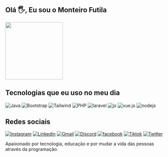 ## Olá 🖐️, Eu sou o Monteiro Futila 

<div style="display: inline_block">
  <img height="180px" src="https://github-readme-stats.vercel.app/api?username=monteirofutila&show_icons=true&theme=dracula&count_private=true" />
</div>

## Tecnologias que eu uso no meu dia

<div style="display: inline_block">
  <img align="center" alt="Java" src="https://img.shields.io/badge/Java-ED8B00?style=for-the-badge&logo=java&logoColor=white" />
  <img align="center" alt="Bootstrap" src="https://img.shields.io/badge/Bootstrap-563D7C?style=for-the-badge&logo=bootstrap&logoColor=white" />
  <img align="center" alt="Tailwind" src="https://img.shields.io/badge/Tailwind_CSS-38B2AC?style=for-the-badge&logo=tailwind-css&logoColor=white" />
  <img align="center" alt="PHP" src="https://img.shields.io/badge/PHP-777BB4?style=for-the-badge&logo=php&logoColor=white" />
  <img align="center" alt="laravel" src="https://img.shields.io/badge/Laravel-FF2D20?style=for-the-badge&logo=laravel&logoColor=white" />
  <img align="center" alt="js" src="https://img.shields.io/badge/JavaScript-F7DF1E?style=for-the-badge&logo=javascript&logoColor=black" />
  <img align="center" alt="vue.js" src="https://img.shields.io/badge/Vue.js-35495E?style=for-the-badge&logo=vue.js&logoColor=4FC08D" />
  <img align="center" alt="nodejs" src="https://img.shields.io/badge/Node.js-43853D?style=for-the-badge&logo=node.js&logoColor=white" />
</div>

## Redes sociais

[![Instagram](https://img.shields.io/badge/Instagram-E4405F?style=for-the-badge&logo=instagram&logoColor=white)](https://instagram.com/jonker_ahmed)
[![Linkedin](https://img.shields.io/badge/-LinkedIn-%230077B5?style=for-the-badge&logo=linkedin&logoColor=white)](https://www.linkedin.com/in/monteirofutila)
[![Gmail](https://img.shields.io/badge/-Gmail-%23333?style=for-the-badge&logo=gmail&logoColor=white)](mailto:jonquerfutila@gmail.com)
[![Discord](https://img.shields.io/badge/Discord-7289DA?style=for-the-badge&logo=discord&logoColor=white)](https://discord.com/monteirofutila#2722)
[![facebook](https://img.shields.io/badge/Facebook-1877F2?style=for-the-badge&logo=facebook&logoColor=white)](https://facebook.com/jonker_ahmed)
[![Tiktok](https://img.shields.io/badge/TikTok-000000?style=for-the-badge&logo=tiktok&logoColor=white)](https://tiktok.com/jonkerahmed)
[![Twitter](https://img.shields.io/badge/Twitter-1DA1F2?style=for-the-badge&logo=twitter&logoColor=white)](https://twitter.com/futilamonteiro)

Apaixonado por tecnologia, educação e por mudar a vida das pessoas através da programação.
